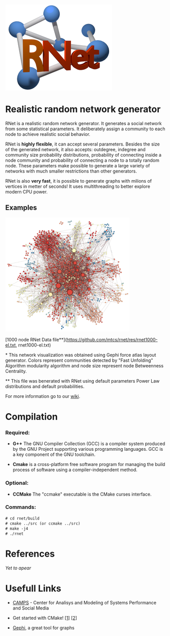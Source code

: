 ![RNet](res/net2-small.png)

# Realistic random network generator

RNet is a realistic random network generator. It generates a social network from
some statistical parameters. It deliberately assign a community to each node to 
achieve realistic social behavior.

RNet is __highly flexible__, it can accept several parameters. Besides the size of the generated network, it also accepts: outdegree, indegree and community size probability distributions, probability of connecting inside a node community and probability of connecting a node to a totally random node. These parameters make possible to generate a large variety of networks with much smaller restrictions than other generators.

RNet is also __very fast__, it is possible to generate graphs with milions of vertices in metter of seconds! It uses multithreading to better explore modern CPU power.

## Examples

![1000 node RNet*](res/rnet1000.png "1000 node RNet*")

[1000 node RNet Data file**](https://github.com/mtcs/rnet/res/rnet1000-el.txt, rnet1000-el.txt)

\* This network visualization was obtained using Gephi force atlas layout generator. Colors represent communities detected by "Fast Unfolding" Algorithm modularity algorithm and node size represent node Betweenness Centrality.

\*\* This file was benerated with RNet using default parameters Power Law distributions and default probabilities.

For more information go to our [wiki](https://github.com/mtcs/rnet/wiki).

# Compilation

### Required:

* __G++__ The GNU Compiler Collection (GCC) is a compiler system produced by the
	GNU Project supporting various programming languages. GCC is a key
	component of the GNU toolchain.
	
* __Cmake__ is a cross-platform free software program for managing the build
        process of software using a compiler-independent method.

### Optional:

* __CCMake__ The "ccmake" executable is the CMake curses interface.

### Commands:

	# cd rnet/build
	# cmake ../src (or ccmake ../src)
	# make -j4
	# ./rnet
	
	
# References

_Yet to apear_


# Usefull Links

* [CAMPS](http://camps.dcc.ufmg.br/) - Center for Analisys and Modeling of Systems Performance and Social Media

* Get started with CMake! [\[1\]](http://www.cmake.org/cmake/help/cmake_tutorial.html, "CMake Tutorial")
 [\[2\]](http://wiki.icub.org/yarpdoc/using_cmake.html)

* [Gephi](https://gephi.org/), a great tool for graphs

